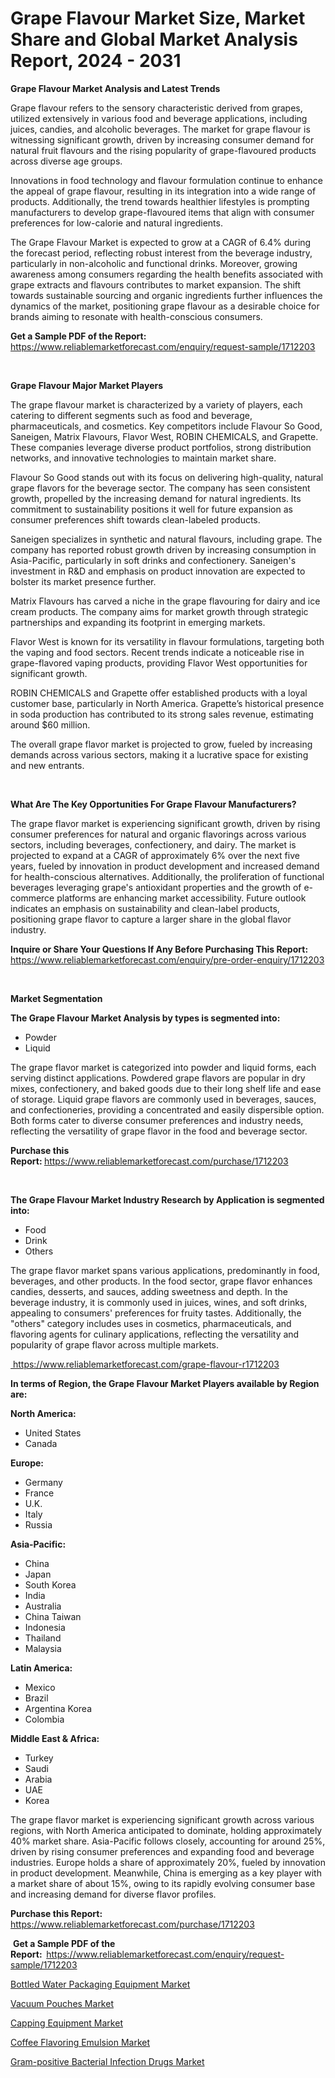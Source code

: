 <p><h1>Grape Flavour Market Size, Market Share and Global Market Analysis Report, 2024 - 2031</h1></p><p><strong>Grape Flavour Market Analysis and Latest Trends</strong></p>
<p><p>Grape flavour refers to the sensory characteristic derived from grapes, utilized extensively in various food and beverage applications, including juices, candies, and alcoholic beverages. The market for grape flavour is witnessing significant growth, driven by increasing consumer demand for natural fruit flavours and the rising popularity of grape-flavoured products across diverse age groups. </p><p>Innovations in food technology and flavour formulation continue to enhance the appeal of grape flavour, resulting in its integration into a wide range of products. Additionally, the trend towards healthier lifestyles is prompting manufacturers to develop grape-flavoured items that align with consumer preferences for low-calorie and natural ingredients.</p><p>The Grape Flavour Market is expected to grow at a CAGR of 6.4% during the forecast period, reflecting robust interest from the beverage industry, particularly in non-alcoholic and functional drinks. Moreover, growing awareness among consumers regarding the health benefits associated with grape extracts and flavours contributes to market expansion. The shift towards sustainable sourcing and organic ingredients further influences the dynamics of the market, positioning grape flavour as a desirable choice for brands aiming to resonate with health-conscious consumers.</p></p>
<p><strong>Get a Sample PDF of the Report:&nbsp;</strong> <a href="https://www.reliablemarketforecast.com/enquiry/request-sample/1712203?utm_campaign=1134&utm_medium=2&utm_source=Github&utm_content=ia&utm_term=22102024&utm_id=grape-flavour">https://www.reliablemarketforecast.com/enquiry/request-sample/1712203</a></p>
<p>&nbsp;</p>
<p><strong>Grape Flavour Major Market Players</strong></p>
<p><p>The grape flavour market is characterized by a variety of players, each catering to different segments such as food and beverage, pharmaceuticals, and cosmetics. Key competitors include Flavour So Good, Saneigen, Matrix Flavours, Flavor West, ROBIN CHEMICALS, and Grapette. These companies leverage diverse product portfolios, strong distribution networks, and innovative technologies to maintain market share.</p><p>Flavour So Good stands out with its focus on delivering high-quality, natural grape flavors for the beverage sector. The company has seen consistent growth, propelled by the increasing demand for natural ingredients. Its commitment to sustainability positions it well for future expansion as consumer preferences shift towards clean-labeled products.</p><p>Saneigen specializes in synthetic and natural flavours, including grape. The company has reported robust growth driven by increasing consumption in Asia-Pacific, particularly in soft drinks and confectionery. Saneigen's investment in R&D and emphasis on product innovation are expected to bolster its market presence further.</p><p>Matrix Flavours has carved a niche in the grape flavouring for dairy and ice cream products. The company aims for market growth through strategic partnerships and expanding its footprint in emerging markets. </p><p>Flavor West is known for its versatility in flavour formulations, targeting both the vaping and food sectors. Recent trends indicate a noticeable rise in grape-flavored vaping products, providing Flavor West opportunities for significant growth.</p><p>ROBIN CHEMICALS and Grapette offer established products with a loyal customer base, particularly in North America. Grapette’s historical presence in soda production has contributed to its strong sales revenue, estimating around $60 million.</p><p>The overall grape flavor market is projected to grow, fueled by increasing demands across various sectors, making it a lucrative space for existing and new entrants.</p></p>
<p>&nbsp;</p>
<p><strong>What Are The Key Opportunities For Grape Flavour Manufacturers?</strong></p>
<p><p>The grape flavor market is experiencing significant growth, driven by rising consumer preferences for natural and organic flavorings across various sectors, including beverages, confectionery, and dairy. The market is projected to expand at a CAGR of approximately 6% over the next five years, fueled by innovation in product development and increased demand for health-conscious alternatives. Additionally, the proliferation of functional beverages leveraging grape's antioxidant properties and the growth of e-commerce platforms are enhancing market accessibility. Future outlook indicates an emphasis on sustainability and clean-label products, positioning grape flavor to capture a larger share in the global flavor industry.</p></p>
<p><strong>Inquire or Share Your Questions If Any Before Purchasing This Report:</strong> <a href="https://www.reliablemarketforecast.com/enquiry/pre-order-enquiry/1712203?utm_campaign=1134&utm_medium=2&utm_source=Github&utm_content=ia&utm_term=22102024&utm_id=grape-flavour">https://www.reliablemarketforecast.com/enquiry/pre-order-enquiry/1712203</a></p>
<p>&nbsp;</p>
<p><strong>Market Segmentation</strong></p>
<p><strong>The Grape Flavour Market Analysis by types is segmented into:</strong></p>
<p><ul><li>Powder</li><li>Liquid</li></ul></p>
<p><p>The grape flavor market is categorized into powder and liquid forms, each serving distinct applications. Powdered grape flavors are popular in dry mixes, confectionery, and baked goods due to their long shelf life and ease of storage. Liquid grape flavors are commonly used in beverages, sauces, and confectioneries, providing a concentrated and easily dispersible option. Both forms cater to diverse consumer preferences and industry needs, reflecting the versatility of grape flavor in the food and beverage sector.</p></p>
<p><strong>Purchase this Report:&nbsp;</strong><a href="https://www.reliablemarketforecast.com/purchase/1712203?utm_campaign=1134&utm_medium=2&utm_source=Github&utm_content=ia&utm_term=22102024&utm_id=grape-flavour">https://www.reliablemarketforecast.com/purchase/1712203</a></p>
<p>&nbsp;</p>
<p><strong>The Grape Flavour Market Industry Research by Application is segmented into:</strong></p>
<p><ul><li>Food</li><li>Drink</li><li>Others</li></ul></p>
<p><p>The grape flavor market spans various applications, predominantly in food, beverages, and other products. In the food sector, grape flavor enhances candies, desserts, and sauces, adding sweetness and depth. In the beverage industry, it is commonly used in juices, wines, and soft drinks, appealing to consumers' preferences for fruity tastes. Additionally, the "others" category includes uses in cosmetics, pharmaceuticals, and flavoring agents for culinary applications, reflecting the versatility and popularity of grape flavor across multiple markets.</p></p>
<p><a href="https://www.reliablemarketforecast.com/grape-flavour-r1712203?utm_campaign=1134&utm_medium=2&utm_source=Github&utm_content=ia&utm_term=22102024&utm_id=grape-flavour">&nbsp;https://www.reliablemarketforecast.com/grape-flavour-r1712203</a></p>
<p><strong>In terms of Region, the Grape Flavour Market Players available by Region are:</strong></p>
<p>
    <p> <strong> North America: </strong>
        <ul>
            <li>United States</li>
            <li>Canada</li>
        </ul>
        </p> 
    <p> <strong> Europe: </strong>
        <ul>
            <li>Germany</li>
            <li>France</li>
            <li>U.K.</li>
            <li>Italy</li>
            <li>Russia</li>
        </ul>
        </p> 
    <p> <strong> Asia-Pacific: </strong>
        <ul>
            <li>China</li>
            <li>Japan</li>
            <li>South Korea</li>
            <li>India</li>
            <li>Australia</li>
            <li>China Taiwan</li>
            <li>Indonesia</li>
            <li>Thailand</li>
            <li>Malaysia</li>
        </ul>
        </p> 
    <p> <strong> Latin America: </strong>
        <ul>
            <li>Mexico</li>
            <li>Brazil</li>
            <li>Argentina Korea</li>
            <li>Colombia</li>
        </ul>
        </p> 
    <p> <strong> Middle East & Africa: </strong>
        <ul>
            <li>Turkey</li>
            <li>Saudi</li>
            <li>Arabia</li>
            <li>UAE</li>
            <li>Korea</li>
        </ul>
    </p>
    </p>
<p><p>The grape flavor market is experiencing significant growth across various regions, with North America anticipated to dominate, holding approximately 40% market share. Asia-Pacific follows closely, accounting for around 25%, driven by rising consumer preferences and expanding food and beverage industries. Europe holds a share of approximately 20%, fueled by innovation in product development. Meanwhile, China is emerging as a key player with a market share of about 15%, owing to its rapidly evolving consumer base and increasing demand for diverse flavor profiles.</p></p>
<p><strong>Purchase this Report: </strong><a href="https://www.reliablemarketforecast.com/purchase/1712203?utm_campaign=1134&utm_medium=2&utm_source=Github&utm_content=ia&utm_term=22102024&utm_id=grape-flavour">https://www.reliablemarketforecast.com/purchase/1712203</a></p>
<p>&nbsp;<strong>Get a Sample PDF of the Report:&nbsp;&nbsp;</strong><a href="https://www.reliablemarketforecast.com/enquiry/request-sample/1712203?utm_campaign=1134&utm_medium=2&utm_source=Github&utm_content=ia&utm_term=22102024&utm_id=grape-flavour">https://www.reliablemarketforecast.com/enquiry/request-sample/1712203</a></p>
<p><strong></strong></p>
<p><p><a href="https://issuu.com/reportprime-2/docs/bottled-water-packaging-equipment-m_32b54ceae87e2b?utm_campaign=1134&utm_medium=2&utm_source=Github&utm_content=ia&utm_term=22102024&utm_id=grape-flavour">Bottled Water Packaging Equipment Market</a></p><p><a href="https://github.com/karolinec5dqui/Market-Research-Report-List-1/blob/main/vacuum-pouches-market.md?utm_campaign=1134&utm_medium=2&utm_source=Github&utm_content=ia&utm_term=22102024&utm_id=grape-flavour">Vacuum Pouches Market</a></p><p><a href="https://issuu.com/reportprime-2/docs/capping-equipment-market-size-2030._c507ec7bacb0a7?utm_campaign=1134&utm_medium=2&utm_source=Github&utm_content=ia&utm_term=22102024&utm_id=grape-flavour">Capping Equipment Market</a></p><p><a href="https://github.com/malika4dt4reta/Market-Research-Report-List-1/blob/main/coffee-flavoring-emulsion-market.md?utm_campaign=1134&utm_medium=2&utm_source=Github&utm_content=ia&utm_term=22102024&utm_id=grape-flavour">Coffee Flavoring Emulsion Market</a></p><p><a href="https://www.linkedin.com/pulse/driving-forces-global-gram-positive-bacterial-infection-8n8sc?utm_campaign=1134&utm_medium=2&utm_source=Github&utm_content=ia&utm_term=22102024&utm_id=grape-flavour">Gram-positive Bacterial Infection Drugs Market</a></p></p>